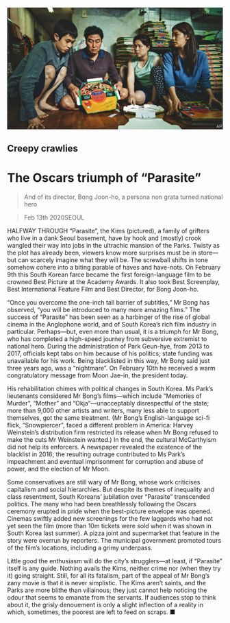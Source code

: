 ![](./images/20200215_BKP001_0.jpg)

## Creepy crawlies

# The Oscars triumph of “Parasite”

> And of its director, Bong Joon-ho, a persona non grata turned national hero

> Feb 13th 2020SEOUL

HALFWAY THROUGH “Parasite”, the Kims (pictured), a family of grifters who live in a dank Seoul basement, have by hook and (mostly) crook wangled their way into jobs in the ultrachic mansion of the Parks. Twisty as the plot has already been, viewers know more surprises must be in store—but can scarcely imagine what they will be. The screwball shifts in tone somehow cohere into a biting parable of haves and have-nots. On February 9th this South Korean farce became the first foreign-language film to be crowned Best Picture at the Academy Awards. It also took Best Screenplay, Best International Feature Film and Best Director, for Bong Joon-ho.

“Once you overcome the one-inch tall barrier of subtitles,” Mr Bong has observed, “you will be introduced to many more amazing films.” The success of “Parasite” has been seen as a harbinger of the rise of global cinema in the Anglophone world, and of South Korea’s rich film industry in particular. Perhaps—but, even more than usual, it is a triumph for Mr Bong, who has completed a high-speed journey from subversive extremist to national hero. During the administration of Park Geun-hye, from 2013 to 2017, officials kept tabs on him because of his politics; state funding was unavailable for his work. Being blacklisted in this way, Mr Bong said just three years ago, was a “nightmare”. On February 10th he received a warm congratulatory message from Moon Jae-in, the president today.

His rehabilitation chimes with political changes in South Korea. Ms Park’s lieutenants considered Mr Bong’s films—which include “Memories of Murder”, “Mother” and “Okja”—unacceptably disrespectful of the state; more than 9,000 other artists and writers, many less able to support themselves, got the same treatment. (Mr Bong’s English-language sci-fi flick, “Snowpiercer”, faced a different problem in America: Harvey Weinstein’s distribution firm restricted its release when Mr Bong refused to make the cuts Mr Weinstein wanted.) In the end, the cultural McCarthyism did not help its enforcers. A newspaper revealed the existence of the blacklist in 2016; the resulting outrage contributed to Ms Park’s impeachment and eventual imprisonment for corruption and abuse of power, and the election of Mr Moon.

Some conservatives are still wary of Mr Bong, whose work criticises capitalism and social hierarchies. But despite its themes of inequality and class resentment, South Koreans’ jubilation over “Parasite” transcended politics. The many who had been breathlessly following the Oscars ceremony erupted in pride when the best-picture envelope was opened. Cinemas swiftly added new screenings for the few laggards who had not yet seen the film (more than 10m tickets were sold when it was shown in South Korea last summer). A pizza joint and supermarket that feature in the story were overrun by reporters. The municipal government promoted tours of the film’s locations, including a grimy underpass.

Little good the enthusiasm will do the city’s strugglers—at least, if “Parasite” itself is any guide. Nothing avails the Kims, neither crime nor (when they try it) going straight. Still, for all its fatalism, part of the appeal of Mr Bong’s zany movie is that it is never simplistic. The Kims aren’t saints, and the Parks are more blithe than villainous; they just cannot help noticing the odour that seems to emanate from the servants. If audiences stop to think about it, the grisly denouement is only a slight inflection of a reality in which, sometimes, the poorest are left to feed on scraps. ■